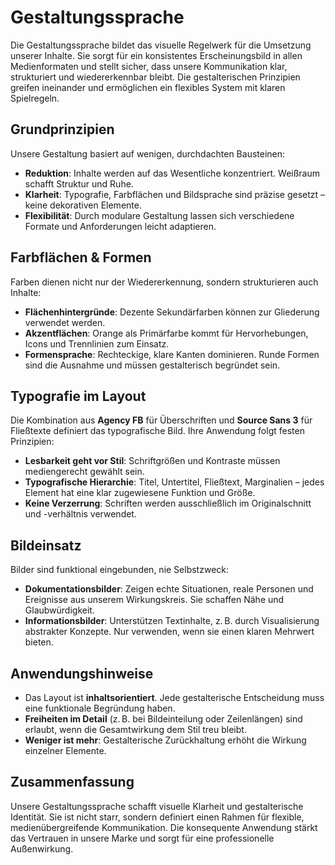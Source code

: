 # Gestaltungssprache

Die Gestaltungssprache bildet das visuelle Regelwerk für die Umsetzung unserer Inhalte. Sie sorgt für ein konsistentes Erscheinungsbild in allen Medienformaten und stellt sicher, dass unsere Kommunikation klar, strukturiert und wiedererkennbar bleibt. Die gestalterischen Prinzipien greifen ineinander und ermöglichen ein flexibles System mit klaren Spielregeln.

## Grundprinzipien

Unsere Gestaltung basiert auf wenigen, durchdachten Bausteinen:

- **Reduktion**: Inhalte werden auf das Wesentliche konzentriert. Weißraum schafft Struktur und Ruhe.
- **Klarheit**: Typografie, Farbflächen und Bildsprache sind präzise gesetzt – keine dekorativen Elemente.
- **Flexibilität**: Durch modulare Gestaltung lassen sich verschiedene Formate und Anforderungen leicht adaptieren.

## Farbflächen & Formen

Farben dienen nicht nur der Wiedererkennung, sondern strukturieren auch Inhalte:

- **Flächenhintergründe**: Dezente Sekundärfarben können zur Gliederung verwendet werden.
- **Akzentflächen**: Orange als Primärfarbe kommt für Hervorhebungen, Icons und Trennlinien zum Einsatz.
- **Formensprache**: Rechteckige, klare Kanten dominieren. Runde Formen sind die Ausnahme und müssen gestalterisch begründet sein.

## Typografie im Layout

Die Kombination aus **Agency FB** für Überschriften und **Source Sans 3** für Fließtexte definiert das typografische Bild. Ihre Anwendung folgt festen Prinzipien:

- **Lesbarkeit geht vor Stil**: Schriftgrößen und Kontraste müssen mediengerecht gewählt sein.
- **Typografische Hierarchie**: Titel, Untertitel, Fließtext, Marginalien – jedes Element hat eine klar zugewiesene Funktion und Größe.
- **Keine Verzerrung**: Schriften werden ausschließlich im Originalschnitt und -verhältnis verwendet.

## Bildeinsatz

Bilder sind funktional eingebunden, nie Selbstzweck:

- **Dokumentationsbilder**: Zeigen echte Situationen, reale Personen und Ereignisse aus unserem Wirkungskreis. Sie schaffen Nähe und Glaubwürdigkeit.
- **Informationsbilder**: Unterstützen Textinhalte, z. B. durch Visualisierung abstrakter Konzepte. Nur verwenden, wenn sie einen klaren Mehrwert bieten.

## Anwendungshinweise

- Das Layout ist **inhaltsorientiert**. Jede gestalterische Entscheidung muss eine funktionale Begründung haben.
- **Freiheiten im Detail** (z. B. bei Bildeinteilung oder Zeilenlängen) sind erlaubt, wenn die Gesamtwirkung dem Stil treu bleibt.
- **Weniger ist mehr**: Gestalterische Zurückhaltung erhöht die Wirkung einzelner Elemente.

## Zusammenfassung

Unsere Gestaltungssprache schafft visuelle Klarheit und gestalterische Identität. Sie ist nicht starr, sondern definiert einen Rahmen für flexible, medienübergreifende Kommunikation. Die konsequente Anwendung stärkt das Vertrauen in unsere Marke und sorgt für eine professionelle Außenwirkung.
